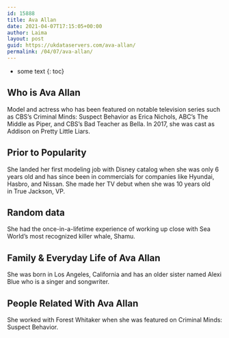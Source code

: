 ```yaml
---
id: 15888
title: Ava Allan
date: 2021-04-07T17:15:05+00:00
author: Laima
layout: post
guid: https://ukdataservers.com/ava-allan/
permalink: /04/07/ava-allan/
---
```


* some text
{: toc}


## Who is Ava Allan
                  
                  
                  
Model and actress who has been featured on notable television series such as CBS&#8217;s Criminal Minds: Suspect Behavior as Erica Nichols, ABC&#8217;s The Middle as Piper, and CBS&#8217;s Bad Teacher as Bella. In 2017, she was cast as Addison on Pretty Little Liars.  
                  
              
            
              
            
                
                
                
## Prior to Popularity
                  
                  
                  
She landed her first modeling job with Disney catalog when she was only 6 years old and has since been in commercials for companies like Hyundai, Hasbro, and Nissan. She made her TV debut when she was 10 years old in True Jackson, VP. 
                  
              
            
              
            
                
                
                
## Random data
                  
                  
                  
She had the once-in-a-lifetime experience of working up close with Sea World&#8217;s most recognized killer whale, Shamu. 
                  
              
            
              
            
                
                
                
## Family & Everyday Life of Ava Allan
                  
                  
                  
She was born in Los Angeles, California and has an older sister named Alexi Blue who is a singer and songwriter. 
                  
              
            
              
            
                
                
                
## People Related With Ava Allan
                  
                  
                  
She worked with Forest Whitaker when she was featured on Criminal Minds: Suspect Behavior. 
                  
              
            
              
            
                
              
            
              
              
            
            
              
            
          
          
          
